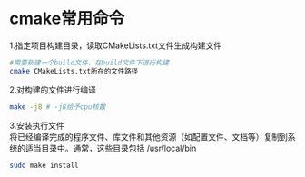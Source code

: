 # cmake常用命令
1.指定项目构建目录，读取CMakeLists.txt文件生成构建文件
```bash
#需要新建一个build文件，在build文件下进行构建
cmake CMakeLists.txt所在的文件路径
```
2.对构建的文件进行编译
```bash
make -j8 # -j8给予cpu核数
```
3.安装执行文件</br>
将已经编译完成的程序文件、库文件和其他资源（如配置文件、文档等）复制到系统的适当目录中。通常，这些目录包括 /usr/local/bin
```bash
sudo make install
```